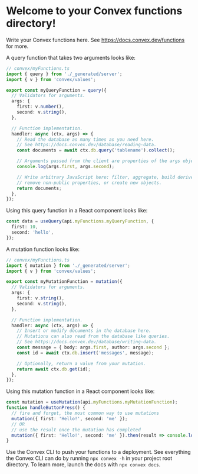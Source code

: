 # Welcome to your Convex functions directory!

Write your Convex functions here.
See https://docs.convex.dev/functions for more.

A query function that takes two arguments looks like:

```ts
// convex/myFunctions.ts
import { query } from './_generated/server';
import { v } from 'convex/values';

export const myQueryFunction = query({
  // Validators for arguments.
  args: {
    first: v.number(),
    second: v.string(),
  },

  // Function implementation.
  handler: async (ctx, args) => {
    // Read the database as many times as you need here.
    // See https://docs.convex.dev/database/reading-data.
    const documents = await ctx.db.query('tablename').collect();

    // Arguments passed from the client are properties of the args object.
    console.log(args.first, args.second);

    // Write arbitrary JavaScript here: filter, aggregate, build derived data,
    // remove non-public properties, or create new objects.
    return documents;
  },
});
```

Using this query function in a React component looks like:

```ts
const data = useQuery(api.myFunctions.myQueryFunction, {
  first: 10,
  second: 'hello',
});
```

A mutation function looks like:

```ts
// convex/myFunctions.ts
import { mutation } from './_generated/server';
import { v } from 'convex/values';

export const myMutationFunction = mutation({
  // Validators for arguments.
  args: {
    first: v.string(),
    second: v.string(),
  },

  // Function implementation.
  handler: async (ctx, args) => {
    // Insert or modify documents in the database here.
    // Mutations can also read from the database like queries.
    // See https://docs.convex.dev/database/writing-data.
    const message = { body: args.first, author: args.second };
    const id = await ctx.db.insert('messages', message);

    // Optionally, return a value from your mutation.
    return await ctx.db.get(id);
  },
});
```

Using this mutation function in a React component looks like:

```ts
const mutation = useMutation(api.myFunctions.myMutationFunction);
function handleButtonPress() {
  // fire and forget, the most common way to use mutations
  mutation({ first: 'Hello!', second: 'me' });
  // OR
  // use the result once the mutation has completed
  mutation({ first: 'Hello!', second: 'me' }).then(result => console.log(result));
}
```

Use the Convex CLI to push your functions to a deployment. See everything
the Convex CLI can do by running `npx convex -h` in your project root
directory. To learn more, launch the docs with `npx convex docs`.
